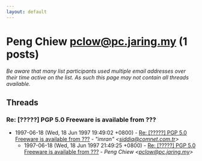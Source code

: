 ```yaml
---
layout: default
---
```


# Peng Chiew <pclow@pc.jaring.my> (1 posts)

_Be aware that many list participants used multiple email addresses over their time active on the list. As such this page may not contain all threads available._

## Threads

### Re: [?????] PGP 5.0 Freeware is available from ???
+ 1997-06-18 (Wed, 18 Jun 1997 19:49:02 +0800) - [Re: [?????] PGP 5.0 Freeware is available from ???](/archive/1997/06/cf1df13414d5f8a9bf94e8f7a78a26f7e66dcc0a702616bc0924554bb5d0addb) - _"imran" \<siddiq@comnet.com.tr\>_
  + 1997-06-18 (Wed, 18 Jun 1997 21:49:25 +0800) - [Re: [?????] PGP 5.0 Freeware is available from ???](/archive/1997/06/ab79394acacc02a253aaa6bf238dff7132e6ec1cf6f7b7400420d9963b1e1c66) - _Peng Chiew \<pclow@pc.jaring.my\>_

